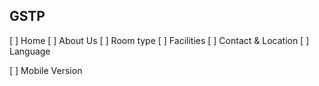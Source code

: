 ## GSTP

[ ] Home
[ ] About Us
[ ] Room type
[ ] Facilities
[ ] Contact & Location
[ ] Language

[ ] Mobile Version